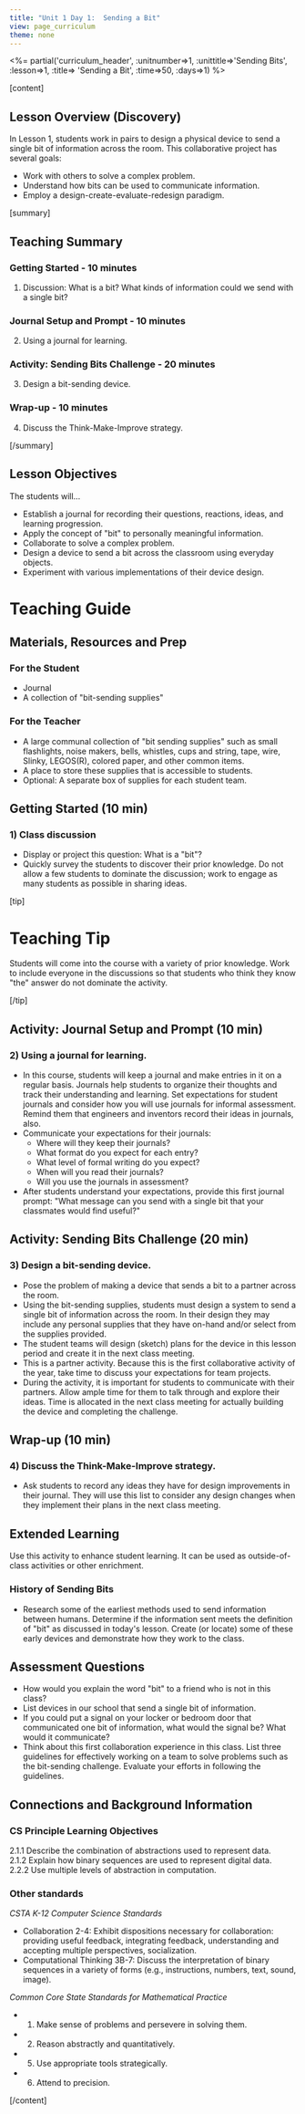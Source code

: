 ```yaml
---
title: "Unit 1 Day 1:  Sending a Bit"
view: page_curriculum
theme: none
---
```


<%= partial('curriculum_header', :unitnumber=>1, :unittitle=>'Sending Bits', :lesson=>1, :title=> 'Sending  a Bit', :time=>50, :days=>1) %>

[content]

## Lesson Overview (Discovery)
In Lesson 1, students work in pairs to design a physical device to send a single bit of information across the room. This collaborative project has several goals:  

- Work with others to solve a complex problem.
- Understand how bits can be used to communicate information.
- Employ a design-create-evaluate-redesign paradigm.

[summary]

## Teaching Summary
### **Getting Started** - 10 minutes
1) Discussion:  What is a bit? What kinds of information could we send with a single bit? 

### **Journal Setup and Prompt** - 10 minutes
2) Using a journal for learning.  

### **Activity: Sending Bits Challenge** - 20  minutes  
3) Design a bit-sending device.

### **Wrap-up** - 10  minutes 
4) Discuss the Think-Make-Improve strategy. 
  

[/summary]

## Lesson Objectives 
The students will...

- Establish a journal for recording their questions, reactions, ideas, and learning progression.
- Apply the concept of "bit" to personally meaningful information.
- Collaborate to solve a complex problem.
- Design a device to send a bit across the classroom using everyday objects.
- Experiment with various implementations of their device design.

# Teaching Guide

## Materials, Resources and Prep
### For the Student
- Journal
- A collection of "bit-sending supplies"

### For the Teacher
- A large communal collection of "bit sending supplies" such as small flashlights, noise makers, bells, whistles, cups and string, tape, wire, Slinky, LEGOS(R), colored paper, and other common items.
- A place to store these supplies that is accessible to students.
- Optional: A separate box of supplies for each student team. 

## Getting Started (10 min)
### 1) Class discussion
- Display or project this question: What is a "bit"?
- Quickly survey the students to discover their prior knowledge. Do not allow a few students to dominate the discussion; work to engage as many students as possible in sharing ideas. 

[tip]

# Teaching Tip

Students will come into the course with a variety of prior knowledge. Work to include everyone in the discussions so that students who think they know "the" answer do not dominate the activity.

[/tip]
 
## Activity: Journal Setup and Prompt (10 min)

### 2) Using a journal for learning.

- In this course, students will keep a journal and make entries in it on a regular basis. Journals help students to organize their thoughts and track their understanding and learning. Set expectations for student journals and consider how you will use journals for informal assessment. Remind them that engineers and inventors record their ideas in journals, also. 
- Communicate your expectations for their journals: 
  - Where will they keep their journals? 
  - What format do you expect for each entry? 
  - What level of formal writing do you expect? 
  - When will you read their journals? 
  - Will you use the journals in assessment?  
- After students understand your expectations, provide this first journal prompt: "What message can you send with a single bit that your classmates would find useful?"


## Activity: Sending Bits Challenge (20  min)  

### 3) Design a bit-sending device.
- Pose the problem of making a device that sends a bit to a partner across the room. 
- Using the bit-sending supplies, students must design a system to send a single bit of information across the room. In their design they may include any personal supplies that they have on-hand and/or select from the supplies provided.
- The student teams will design (sketch) plans for the device in this lesson period and create it in the next class meeting.  
- This is a partner activity. Because this is the first collaborative activity of the year, take time to discuss your expectations for team projects. 
- During the activity, it is important for students to communicate with their partners. Allow ample time for them to talk through and explore their ideas. Time is allocated in the next class meeting for actually building the device and completing the challenge. 

## Wrap-up (10  min) 

### 4) Discuss the Think-Make-Improve strategy.
- Ask students to record any ideas they have for design improvements in their journal. They will use this list to consider any design changes when they implement their plans in the next class meeting.  

## Extended Learning 

Use this activity to enhance student learning. It can be used as outside-of-class activities or other enrichment.

### History of Sending Bits

- Research some of the earliest methods used to send information between humans. Determine if the information sent meets the definition of "bit" as discussed in today's lesson. Create (or locate) some of these early devices and demonstrate how they work to the class.


## Assessment Questions
- How would you explain the word "bit" to a friend who is not in this class?
- List devices in our school that send a single bit of information.  
- If you could put a signal on your locker or bedroom door that communicated one bit of information, what would the signal be? What would it communicate? 
- Think about this first collaboration experience in this class. List three guidelines for effectively working on a team to solve problems such as the bit-sending challenge. Evaluate your efforts in following the guidelines.

## Connections and Background Information
### CS Principle Learning Objectives

2.1.1 Describe the combination of abstractions used to represent data.  
2.1.2 Explain how binary sequences are used to represent digital data.  
2.2.2 Use multiple levels of abstraction in computation.  

### Other standards 

*CSTA K-12 Computer Science Standards*

 - Collaboration 2-4: Exhibit dispositions necessary for collaboration: providing useful feedback, integrating feedback, understanding and accepting multiple perspectives, socialization. 
 - Computational Thinking 3B-7: Discuss the interpretation of binary sequences in a variety of forms (e.g., instructions, numbers, text, sound, image).
 
*Common Core State Standards for Mathematical Practice*

 - 1. Make sense of problems and persevere in solving them.
 - 2. Reason abstractly and quantitatively.
 - 5. Use appropriate tools strategically.
 - 6. Attend to precision.

[/content]
